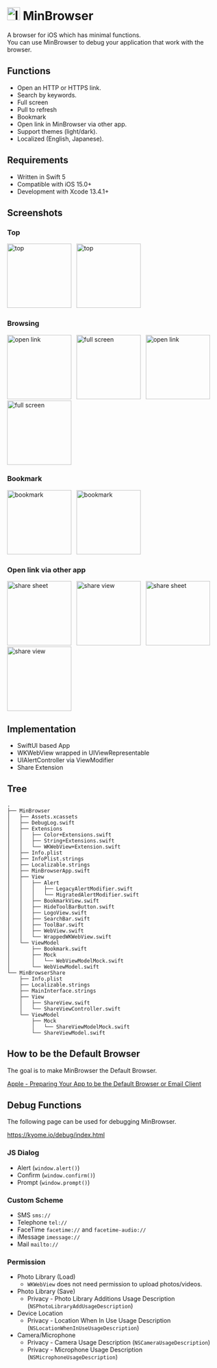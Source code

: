 # <img src="Resources/rounded-icon.png" alt="logo" width="30px" height="30px" /> MinBrowser

A browser for iOS which has minimal functions.<br>
You can use MinBrowser to debug your application that work with the browser.

## Functions

- Open an HTTP or HTTPS link.
- Search by keywords.
- Full screen
- Pull to refresh
- Bookmark
- Open link in MinBrowser via other app.
- Support themes (light/dark).
- Localized (English, Japanese).

## Requirements

- Written in Swift 5
- Compatible with iOS 15.0+
- Development with Xcode 13.4.1+

## Screenshots

### Top

<img src="Resources/light/1-top.png" alt="top" width="150px" />&nbsp;&nbsp;
<img src="Resources/dark/1-top.png" alt="top" width="150px" />

### Browsing

<img src="Resources/light/2-open-link.png" alt="open link" width="150px" />&nbsp;&nbsp;
<img src="Resources/light/3-full-screen.png" alt="full screen" width="150px" />&nbsp;&nbsp;
<img src="Resources/dark/2-open-link.png" alt="open link" width="150px" />&nbsp;&nbsp;
<img src="Resources/dark/3-full-screen.png" alt="full screen" width="150px" />

### Bookmark

<img src="Resources/light/4-bookmark.png" alt="bookmark" width="150px" />&nbsp;&nbsp;
<img src="Resources/dark/4-bookmark.png" alt="bookmark" width="150px" />

### Open link via other app

<img src="Resources/light/5-share-sheet.png" alt="share sheet" width="150px" />&nbsp;&nbsp;
<img src="Resources/light/6-share-view.png" alt="share view" width="150px" />&nbsp;&nbsp;
<img src="Resources/dark/5-share-sheet.png" alt="share sheet" width="150px" />&nbsp;&nbsp;
<img src="Resources/dark/6-share-view.png" alt="share view" width="150px" />

## Implementation

- SwiftUI based App
- WKWebView wrapped in UIViewRepresentable
- UIAlertController via ViewModifier
- Share Extension

## Tree

```plain
.
├── MinBrowser
│   ├── Assets.xcassets
│   ├── DebugLog.swift
│   ├── Extensions
│   │   ├── Color+Extensions.swift
│   │   ├── String+Extensions.swift
│   │   └── WKWebView+Extension.swift
│   ├── Info.plist
│   ├── InfoPlist.strings
│   ├── Localizable.strings
│   ├── MinBrowserApp.swift
│   ├── View
│   │   ├── Alert
│   │   │   ├── LegacyAlertModifier.swift
│   │   │   └── MigratedAlertModifier.swift
│   │   ├── BookmarkView.swift
│   │   ├── HideToolBarButton.swift
│   │   ├── LogoView.swift
│   │   ├── SearchBar.swift
│   │   ├── ToolBar.swift
│   │   ├── WebView.swift
│   │   └── WrappedWKWebView.swift
│   └── ViewModel
│       ├── Bookmark.swift
│       ├── Mock
│       │   └── WebViewModelMock.swift
│       └── WebViewModel.swift
└── MinBrowserShare
    ├── Info.plist
    ├── Localizable.strings
    ├── MainInterface.strings
    ├── View
    │   ├── ShareView.swift
    │   └── ShareViewController.swift
    └── ViewModel
        ├── Mock
        │   └── ShareViewModelMock.swift
        └── ShareViewModel.swift
```

## How to be the Default Browser

The goal is to make MinBrowser the Default Browser.

[Apple - Preparing Your App to be the Default Browser or Email Client](https://developer.apple.com/documentation/xcode/preparing-your-app-to-be-the-default-browser-or-email-client)

## Debug Functions

The following page can be used for debugging MinBrowser.

https://kyome.io/debug/index.html

### JS Dialog

- Alert (`window.alert()`)
- Confirm (`window.confirm()`)
- Prompt (`window.prompt()`)

### Custom Scheme

- SMS `sms://`
- Telephone `tel://`
- FaceTime `facetime://` and `facetime-audio://`
- iMessage `imessage://`
- Mail `mailto://`

### Permission

- Photo Library (Load)
  - `WKWebView` does not need permission to upload photos/videos.
- Photo Library (Save)
  - Privacy - Photo Library Additions Usage Description (`NSPhotoLibraryAddUsageDescription`)
- Device Location
  - Privacy - Location When In Use Usage Description (`NSLocationWhenInUseUsageDescription`)
- Camera/Microphone
  - Privacy - Camera Usage Description (`NSCameraUsageDescription`)
  - Privacy - Microphone Usage Description (`NSMicrophoneUsageDescription`)
